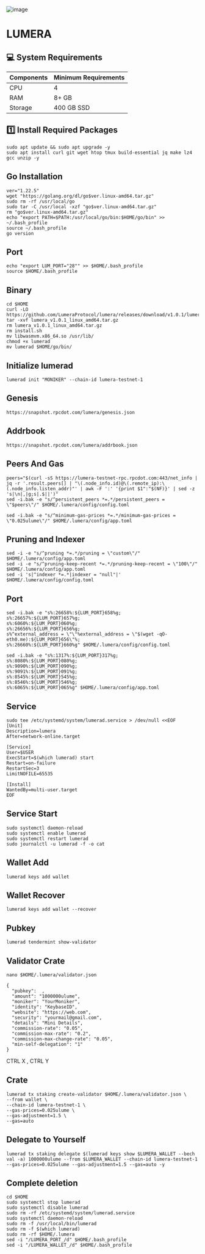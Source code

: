 ![image](https://github.com/user-attachments/assets/53c14741-463c-462a-bcbe-2e6b0347e40f)

# LUMERA

## 💻 System Requirements
| Components | Minimum Requirements |
| ------------ | ------------ |
| CPU |	4|
| RAM	| 8+ GB |
| Storage	| 400 GB SSD |# LUMERA

## 1️⃣ Install Required Packages
```
sudo apt update && sudo apt upgrade -y
sudo apt install curl git wget htop tmux build-essential jq make lz4 gcc unzip -y
```
## Go Installation
```
ver="1.22.5"
wget "https://golang.org/dl/go$ver.linux-amd64.tar.gz"
sudo rm -rf /usr/local/go
sudo tar -C /usr/local -xzf "go$ver.linux-amd64.tar.gz"
rm "go$ver.linux-amd64.tar.gz"
echo "export PATH=$PATH:/usr/local/go/bin:$HOME/go/bin" >> ~/.bash_profile
source ~/.bash_profile
go version
```
## Port 
```
echo "export LUM_PORT="28"" >> $HOME/.bash_profile
source $HOME/.bash_profile
```
## Binary
```
cd $HOME
curl -LO https://github.com/LumeraProtocol/lumera/releases/download/v1.0.1/lumera_v1.0.1_linux_amd64.tar.gz
tar -xvf lumera_v1.0.1_linux_amd64.tar.gz
rm lumera_v1.0.1_linux_amd64.tar.gz
rm install.sh
mv libwasmvm.x86_64.so /usr/lib/
chmod +x lumerad
mv lumerad $HOME/go/bin/
```
## Initialize lumerad
```
lumerad init "MONIKER" --chain-id lumera-testnet-1
```
## Genesis
```
https://snapshot.rpcdot.com/lumera/genesis.json
```
## Addrbook
```
https://snapshot.rpcdot.com/lumera/addrbook.json
```
## Peers And Gas
```
peers="$(curl -sS https://lumera-testnet-rpc.rpcdot.com:443/net_info | jq -r '.result.peers[] | "\(.node_info.id)@\(.remote_ip):\(.node_info.listen_addr)"' | awk -F ':' '{print $1":"$(NF)}' | sed -z 's|\n|,|g;s|.$||')"
sed -i.bak -e "s/^persistent_peers *=.*/persistent_peers = \"$peers\"/" $HOME/.lumera/config/config.toml
```
```
sed -i.bak -e "s/^minimum-gas-prices *=.*/minimum-gas-prices = \"0.025ulume\"/" $HOME/.lumera/config/app.toml
```
## Pruning and Indexer
```
sed -i -e "s/^pruning *=.*/pruning = \"custom\"/" $HOME/.lumera/config/app.toml
sed -i -e "s/^pruning-keep-recent *=.*/pruning-keep-recent = \"100\"/" $HOME/.lumera/config/app.toml
sed -i 's|^indexer *=.*|indexer = "null"|' $HOME/.lumera/config/config.toml
```
## Port
```
sed -i.bak -e "s%:26658%:${LUM_PORT}658%g;
s%:26657%:${LUM_PORT}657%g;
s%:6060%:${LUM_PORT}060%g;
s%:26656%:${LUM_PORT}656%g;
s%^external_address = \"\"%external_address = \"$(wget -qO- eth0.me):${LUM_PORT}656\"%;
s%:26660%:${LUM_PORT}660%g" $HOME/.lumera/config/config.toml
```
```
sed -i.bak -e "s%:1317%:${LUM_PORT}317%g;
s%:8080%:${LUM_PORT}080%g;
s%:9090%:${LUM_PORT}090%g;
s%:9091%:${LUM_PORT}091%g;
s%:8545%:${LUM_PORT}545%g;
s%:8546%:${LUM_PORT}546%g;
s%:6065%:${LUM_PORT}065%g" $HOME/.lumera/config/app.toml
```
## Service
```
sudo tee /etc/systemd/system/lumerad.service > /dev/null <<EOF
[Unit]
Description=lumera
After=network-online.target

[Service]
User=$USER
ExecStart=$(which lumerad) start
Restart=on-failure
RestartSec=3
LimitNOFILE=65535

[Install]
WantedBy=multi-user.target
EOF
```
## Service Start
```
sudo systemctl daemon-reload
sudo systemctl enable lumerad
sudo systemctl restart lumerad
sudo journalctl -u lumerad -f -o cat
```
## Wallet Add
```
lumerad keys add wallet
```
## Wallet Recover
```
lumerad keys add wallet --recover
```
## Pubkey
```
lumerad tendermint show-validator
```
## Validator Crate
```
nano $HOME/.lumera/validator.json
```
```
{
  "pubkey":  ,
  "amount": "1000000ulume",
  "moniker": "YourMoniker",
  "identity": "KeybaseID",
  "website": "https://web.com",
  "security": "yourmail@gmail.com",
  "details": "Mini Details",
  "commission-rate": "0.05",
  "commission-max-rate": "0.2",
  "commission-max-change-rate": "0.05",
  "min-self-delegation": "1"
}
```
CTRL X , CTRL Y 
## Crate
```
lumerad tx staking create-validator $HOME/.lumera/validator.json \
--from wallet \
--chain-id lumera-testnet-1 \
--gas-prices=0.025ulume \
--gas-adjustment=1.5 \
--gas=auto
```
## Delegate to Yourself
```
lumerad tx staking delegate $(lumerad keys show $LUMERA_WALLET --bech val -a) 1000000ulume --from $LUMERA_WALLET --chain-id lumera-testnet-1 --gas-prices=0.025ulume --gas-adjustment=1.5 --gas=auto -y 
```
## Complete deletion
```
cd $HOME
sudo systemctl stop lumerad
sudo systemctl disable lumerad
sudo rm -rf /etc/systemd/system/lumerad.service
sudo systemctl daemon-reload
sudo rm -f /usr/local/bin/lumerad
sudo rm -f $(which lumerad)
sudo rm -rf $HOME/.lumera
sed -i "/LUMERA_PORT_/d" $HOME/.bash_profile
sed -i "/LUMERA_WALLET_/d" $HOME/.bash_profile
```




